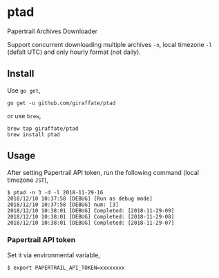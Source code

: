 # ptad
Papertrail Archives Downloader

Support concurrent downloading multiple archives `-n`, local timezone `-l` (defalt UTC) and only hourly format (not daily).

## Install
Use `go get`,
```
go get -u github.com/giraffate/ptad
```
or use `brew`,
```
brew tap giraffate/ptad
brew install ptad
```

## Usage
After setting Papertrail API token, run the following command (local timezone `JST`),
```
$ ptad -n 3 -d -l 2018-11-29-16
2018/12/10 10:37:58 [DEBUG] [Run as debug mode]
2018/12/10 10:37:58 [DEBUG] num: [3]
2018/12/10 10:38:01 [DEBUG] Completed: [2018-11-29-09]
2018/12/10 10:38:01 [DEBUG] Completed: [2018-11-29-08]
2018/12/10 10:38:01 [DEBUG] Completed: [2018-11-29-07]
```

### Papertrail API token
Set it via environmental variable,
```
$ export PAPERTRAIL_API_TOKEN=xxxxxxxx
